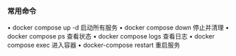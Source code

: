 ### 常用命令
• docker compose up -d 启动所有服务 
• docker compose down 停止并清理
• docker compose ps 查看状态 
• docker compose logs 查看日志 
• docker compose exec 进入容器 
• docker-compose restart 重启服务